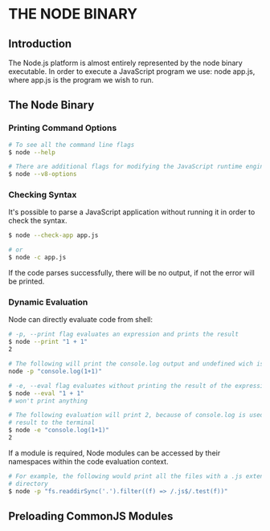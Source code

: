 # THE NODE BINARY

## Introduction
The Node.js platform is almost entirely represented by the node binary executable. In order to
execute a JavaScript program we use: node app.js, where app.js is the program we wish to run.

## The Node Binary

### Printing Command Options
```sh
# To see all the command line flags
$ node --help

# There are additional flags for modifying the JavaScript runtime engine: V8
$ node --v8-options

```

### Checking Syntax
It's possible to parse a JavaScript application without running it in order to check the syntax.
```sh
$ node --check-app app.js

# or 
$ node -c app.js

```

If the code parses successfully, there will be no output, if not the error will be printed.

### Dynamic Evaluation
Node can directly evaluate code from shell:
```sh
# -p, --print flag evaluates an expression and prints the result
$ node --print "1 + 1"
2

# The following will print the console.log output and undefined wich is the result of that execution
node -p "console.log(1+1)"

# -e, --eval flag evaluates without printing the result of the expression
$ node --eval "1 + 1"
# won't print anything

# The following evaluation will print 2, because of console.log is used to explicitly write the
# result to the terminal
$ node -e "console.log(1+1)"
2

```

If a module is required, Node modules can be accessed by their namespaces within the code evaluation
context.
```sh
# For example, the following would print all the files with a .js extension in the current working
# directory
$ node -p "fs.readdirSync('.').filter((f) => /.js$/.test(f))"

```

## Preloading CommonJS Modules
